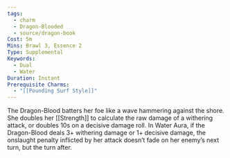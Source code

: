```yaml
---
tags:
  - charm
  - Dragon-Blooded
  - source/dragon-book
Cost: 5m
Mins: Brawl 3, Essence 2
Type: Supplemental
Keywords:
  - Dual
  - Water
Duration: Instant
Prerequisite Charms:
  - "[[Pounding Surf Style]]"
---
```

The Dragon-Blood batters her foe like a wave hammering against the shore. She doubles her [[Strength]] to calculate the raw damage of a withering attack, or doubles 10s on a decisive damage roll. In Water Aura, if the Dragon-Blood deals 3+ withering damage or 1+ decisive damage, the onslaught penalty inflicted by her attack doesn’t fade on her enemy’s next turn, but the turn after.